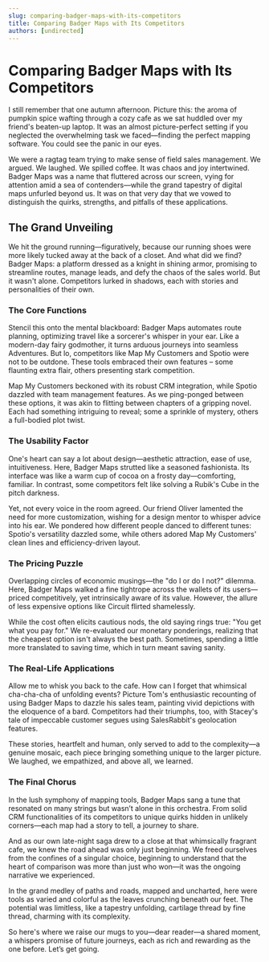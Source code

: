 ```yaml
---
slug: comparing-badger-maps-with-its-competitors
title: Comparing Badger Maps with Its Competitors
authors: [undirected]
---
```



# Comparing Badger Maps with Its Competitors

I still remember that one autumn afternoon. Picture this: the aroma of pumpkin spice wafting through a cozy cafe as we sat huddled over my friend's beaten-up laptop. It was an almost picture-perfect setting if you neglected the overwhelming task we faced—finding the perfect mapping software. You could see the panic in our eyes. 

We were a ragtag team trying to make sense of field sales management. We argued. We laughed. We spilled coffee. It was chaos and joy intertwined. Badger Maps was a name that fluttered across our screen, vying for attention amid a sea of contenders—while the grand tapestry of digital maps unfurled beyond us. It was on that very day that we vowed to distinguish the quirks, strengths, and pitfalls of these applications.

## The Grand Unveiling

We hit the ground running—figuratively, because our running shoes were more likely tucked away at the back of a closet. And what did we find? Badger Maps: a platform dressed as a knight in shining armor, promising to streamline routes, manage leads, and defy the chaos of the sales world. But it wasn't alone. Competitors lurked in shadows, each with stories and personalities of their own.

### The Core Functions

Stencil this onto the mental blackboard: Badger Maps automates route planning, optimizing travel like a sorcerer's whisper in your ear. Like a modern-day fairy godmother, it turns arduous journeys into seamless Adventures. But lo, competitors like Map My Customers and Spotio were not to be outdone. These tools embraced their own features – some flaunting extra flair, others presenting stark competition.

Map My Customers beckoned with its robust CRM integration, while Spotio dazzled with team management features. As we ping-ponged between these options, it was akin to flitting between chapters of a gripping novel. Each had something intriguing to reveal; some a sprinkle of mystery, others a full-bodied plot twist.

### The Usability Factor

One's heart can say a lot about design—aesthetic attraction, ease of use, intuitiveness. Here, Badger Maps strutted like a seasoned fashionista. Its interface was like a warm cup of cocoa on a frosty day—comforting, familiar. In contrast, some competitors felt like solving a Rubik's Cube in the pitch darkness.

Yet, not every voice in the room agreed. Our friend Oliver lamented the need for more customization, wishing for a design mentor to whisper advice into his ear. We pondered how different people danced to different tunes: Spotio's versatility dazzled some, while others adored Map My Customers' clean lines and efficiency-driven layout.

### The Pricing Puzzle

Overlapping circles of economic musings—the "do I or do I not?" dilemma. Here, Badger Maps walked a fine tightrope across the wallets of its users—priced competitively, yet intrinsically aware of its value. However, the allure of less expensive options like Circuit flirted shamelessly.

While the cost often elicits cautious nods, the old saying rings true: "You get what you pay for." We re-evaluated our monetary ponderings, realizing that the cheapest option isn't always the best path. Sometimes, spending a little more translated to saving time, which in turn meant saving sanity.

### The Real-Life Applications

Allow me to whisk you back to the cafe. How can I forget that whimsical cha-cha-cha of unfolding events? Picture Tom's enthusiastic recounting of using Badger Maps to dazzle his sales team, painting vivid depictions with the eloquence of a bard. Competitors had their triumphs, too, with Stacey's tale of impeccable customer segues using SalesRabbit's geolocation features.

These stories, heartfelt and human, only served to add to the complexity—a genuine mosaic, each piece bringing something unique to the larger picture. We laughed, we empathized, and above all, we learned.

### The Final Chorus

In the lush symphony of mapping tools, Badger Maps sang a tune that resonated on many strings but wasn’t alone in this orchestra. From solid CRM functionalities of its competitors to unique quirks hidden in unlikely corners—each map had a story to tell, a journey to share.

And as our own late-night saga drew to a close at that whimsically fragrant cafe, we knew the road ahead was only just beginning. We freed ourselves from the confines of a singular choice, beginning to understand that the heart of comparison was more than just who won—it was the ongoing narrative we experienced.

In the grand medley of paths and roads, mapped and uncharted, here were tools as varied and colorful as the leaves crunching beneath our feet. The potential was limitless, like a tapestry unfolding, cartilage thread by fine thread, charming with its complexity.

So here's where we raise our mugs to you—dear reader—a shared moment, a whispers promise of future journeys, each as rich and rewarding as the one before. Let’s get going.